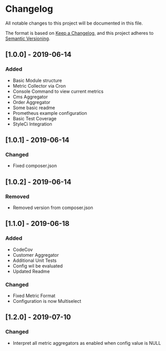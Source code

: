 # Changelog
All notable changes to this project will be documented in this file.

The format is based on [Keep a Changelog](https://keepachangelog.com/en/1.0.0/),
and this project adheres to [Semantic Versioning](https://semver.org/spec/v2.0.0.html).

## [1.0.0] - 2019-06-14
### Added
- Basic Module structure
- Metric Collector via Cron
- Console Command to view current metrics
- Cms Aggregator
- Order Aggregator
- Some basic readme
- Prometheus example configuration
- Basic Test Coverage
- StyleCi Integration

## [1.0.1] - 2019-06-14
### Changed
- Fixed composer.json

## [1.0.2] - 2019-06-14
### Removed
- Removed version from composer.json

## [1.1.0] - 2019-06-18
### Added
- CodeCov
- Customer Aggregator
- Additional Unit Tests
- Config wil be evaluated
- Updated Readme

### Changed
- Fixed Metric Format
- Configuration is now Multiselect

## [1.2.0] - 2019-07-10
### Changed
- Interpret all metric aggregators as enabled when config value is NULL
